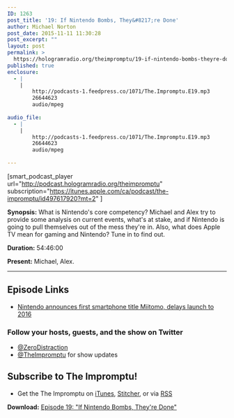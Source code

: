```yaml
---
ID: 1263
post_title: '19: If Nintendo Bombs, They&#8217;re Done'
author: Michael Norton
post_date: 2015-11-11 11:30:28
post_excerpt: ""
layout: post
permalink: >
  https://hologramradio.org/theimpromptu/19-if-nintendo-bombs-theyre-done
published: true
enclosure:
  - |
    |
        http://podcasts-1.feedpress.co/1071/The.Impromptu.E19.mp3
        26644623
        audio/mpeg
        
audio_file:
  - |
    |
        http://podcasts-1.feedpress.co/1071/The.Impromptu.E19.mp3
        26644623
        audio/mpeg
        
---
```

[smart_podcast_player url="http://podcast.hologramradio.org/theimpromptu" subscription="https://itunes.apple.com/ca/podcast/the-impromptu/id497617920?mt=2" ]

__Synopsis:__ What is Nintendo's core competency? Michael and Alex try to provide some analysis on current events, what's at stake, and if Nintendo is going to pull themselves out of the mess they're in. Also, what does Apple TV mean for gaming and Nintendo? Tune in to find out.

__Duration:__ 54:46:00

__Present:__ Michael, Alex.

_________

## Episode Links

- [Nintendo announces first smartphone title Miitomo, delays launch to 2016](http://www.polygon.com/2015/10/28/9633174/nintendo-miitomo-first-smartphone-game-delayed)

### Follow your hosts, guests, and the show on Twitter
- [@ZeroDistraction](https://twitter.com/zerodistraction)
- [@TheImpromptu](https://twitter.com/theimpromptu) for show updates

## Subscribe to The Impromptu!

- Get the The Impromptu on [iTunes](https://itunes.apple.com/ca/podcast/the-impromptu/id497617920?mt=2), [Stitcher](http://www.stitcher.com/podcast/the-impromptu), or via [RSS](http://podcast.theimpromptu.net)

__Download:__ [Episode 19: "If Nintendo Bombs, They're Done"](http://podcasts-1.feedpress.co/1071/The.Impromptu.E19.mp3)
